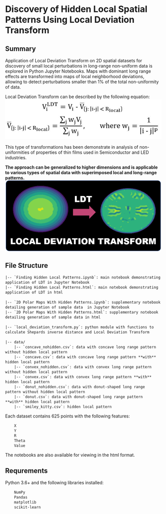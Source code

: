 # Discovery of Hidden Local Spatial Patterns Using Local Deviation Transform
## Summary
Application of Local Deviation Transform on 2D spatial datasets for discovery of small local perturbations in long-range non-uniform data is explored in Python Jupyter Notebooks. Maps with dominant long range effects are transformed into maps of local neighborhood deviations, allowing to detect perturbations smaller than 1% of the total non-uniformity of data. 

Local Deviation Transform can be described by the following equation:
![](/resources/ldt_formula.PNG?raw=true)

This type of transformations has been demonstrate in analysis of non-uniformities of properties of thin films used in Semiconductor and LED industries.

**The approach can be generalized to higher dimensions and is applicable to various types of spatial data with superimposed local and long-range patterns.** 
![](/resources/ldt.PNG?raw=true)

## File Structure
```
|-- `Finding Hidden Local Patterns.ipynb`: main notebook demonstrating application of LDT in Jupyter Notebook
|-- `Finding Hidden Local Patterns.html`: main notebook demonstrating application of LDT in html

|-- `2D Polar Maps With Hidden Patterns.ipynb`: supplementary notebook detailing generation of sample data  in Jupyter Notebook
|-- `2D Polar Maps With Hidden Patterns.html`: supplementary notebook detailing generation of sample data in html 

|-- `local_deviation_transform.py`: python module with functions to calculate Shepards inverse distance and Local Deviation Transform

|-- data/  
    |-- `concave_nohidden.csv`: data with concave long range pattern without hidden local pattern  
    |-- `concave.csv`: data with concave long range pattern **with** hidden local pattern 
    |-- `convex_nohidden.csv`: data with convex long range pattern without hidden local pattern  
    |-- `convex.csv`: data with convex long range pattern **with** hidden local pattern
    |-- `donut_nohidden.csv`: data with donut-shaped long range pattern without hidden local pattern  
    |-- `donut.csv`: data with donut-shaped long range pattern **with** hidden local pattern
    |-- `smiley_kitty.csv`: hidden local pattern
```

Each dataset contains 625 points with the following features:
```
    X
    Y
    R
    Theta
    Value
```

The notebooks are also available for viewing in the html format.

## Requrements
Python 3.6+ and the following libraries installed:
```
    NumPy
    Pandas
    matplotlib
    scikit-learn
```


